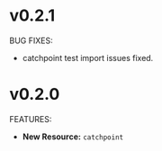 # v0.2.1

BUG FIXES:

* catchpoint test import issues fixed.

# v0.2.0

FEATURES:

* **New Resource:** `catchpoint`
